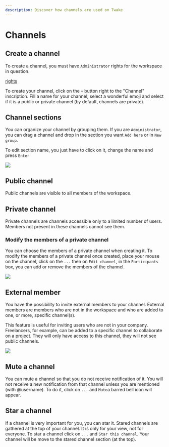 ```yaml
---
description: Discover how channels are used on Twake
---
```


# Channels

## Create a channel

To create a channel, you must have `Administrator` rights for the workspace in question.

[rights](../../company-and-workspace/rights.md)

To create your channel, click on the `+` button right to the "Channel" inscription. Fill a name for your channel, select a wonderful emoji and select if it is a public or private channel \(by default, channels are private\).

## Channel sections

You can organize your channel by grouping them. If you are `Administrator`, you can drag a channel and drop in the section you want `Add here` or in `New group`.

To edit section name, you just have to click on it, change the name and press `Enter`

![](../../../assets/channel-move.gif)

## Public channel

Public channels are visible to all members of the workspace.

## Private channel

Private channels are channels accessible only to a limited number of users. Members not present in these channels cannot see them.

### Modify the members of a private channel

You can choose the members of a private channel when creating it. To modify the members of a private channel once created, place your mouse on the channel, click on the `...` then on `Edit channel`, in the `Participants` box, you can add or remove the members of the channel.

![](../../../assets/private-channel-member.gif)

## External member

You have the possibility to invite external members to your channel. External members are members who are not in the workspace and who are added to one, or more, specific channel\(s\).

This feature is useful for inviting users who are not in your company. Freelancers, for example, can be added to a specific channel to collaborate on a project. They will only have access to this channel, they will not see public channels.

![](../../../assets/externalmember.gif)

## Mute a channel

You can mute a channel so that you do not receive notification of it. You will not receive a new notification from that channel unless you are mentioned \(with @username\). To do it, click on `...` and `Mute`a barred bell icon will appear.

## Star a channel

If a channel is very important for you, you can star it. Stared channels are gathered at the top of your channel. It is only for your view, not for everyone. To star a channel click on `...` and `Star this channel`. Your channel will be move to the stared channel section \(at the top\).
